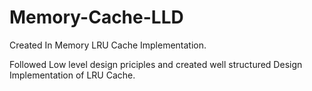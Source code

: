 # Memory-Cache-LLD

Created In Memory LRU Cache Implementation.

Followed Low level design priciples and created well structured Design Implementation of LRU Cache.
